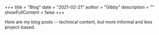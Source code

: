 +++
title = "Blog"
date = "2021-02-21"
author = "Gibby"
description = ""
showFullContent = false 
+++

Here are my blog posts -- technical content, but more informal and less project-based.